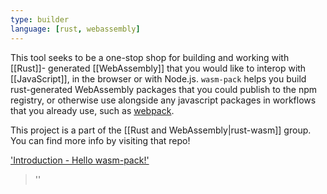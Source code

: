 ```yaml
---
type: builder
language: [rust, webassembly]
---
```


This tool seeks to be a one-stop shop for building and working with [[Rust]]- generated [[WebAssembly]] that you would like to interop with [[JavaScript]], in the browser or with Node.js. `wasm-pack` helps you build rust-generated WebAssembly packages that you could publish to the npm registry, or otherwise use alongside any javascript packages in workflows that you already use, such as [webpack](https://webpack.js.org/).

This project is a part of the [[Rust and WebAssembly|rust-wasm]] group. You can find more info by visiting that repo!

['Introduction - Hello wasm-pack!']('https://rustwasm.github.io/docs/wasm-pack/')
> ''
